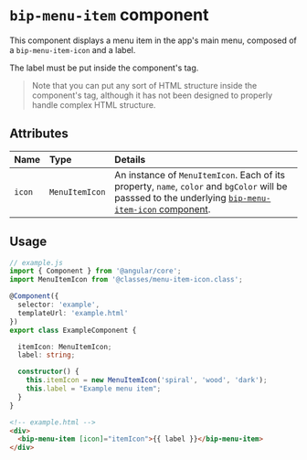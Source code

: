 # `bip-menu-item` component

This component displays a menu item in the app's main menu, composed of a `bip-menu-item-icon` and a label.

The label must be put inside the component's tag.

> Note that you can put any sort of HTML structure inside the component's tag, although it has not been designed to properly handle complex HTML structure.

## Attributes

| Name   | Type           | Details                                                                                                                                                       |
|:---    | :---           | :---                                                                                                                                                          |
| `icon` | `MenuItemIcon` | An instance of `MenuItemIcon`. Each of its property, `name`, `color` and `bgColor` will be passsed to the underlying [`bip-menu-item-icon` component][bmiic]. |

## Usage

```ts
// example.js
import { Component } from '@angular/core';
import MenuItemIcon from '@classes/menu-item-icon.class';

@Component({
  selector: 'example',
  templateUrl: 'example.html'
})
export class ExampleComponent {

  itemIcon: MenuItemIcon;
  label: string;

  constructor() {
    this.itemIcon = new MenuItemIcon('spiral', 'wood', 'dark');
    this.label = "Example menu item";
  }
}
```

```html
<!-- example.html -->
<div>
  <bip-menu-item [icon]="itemIcon">{{ label }}</bip-menu-item>
</div>
```

[bmiic]: ./bip-menu-item-icon.md
